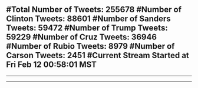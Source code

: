 #Total Number of Tweets: 255678 
#Number of Clinton Tweets: 88601
#Number of Sanders Tweets: 59472
#Number of Trump Tweets: 59229
#Number of Cruz Tweets: 36946
#Number of Rubio Tweets: 8979
#Number of Carson Tweets: 2451
#Current Stream Started at Fri Feb 12 00:58:01 MST
---
---
---
